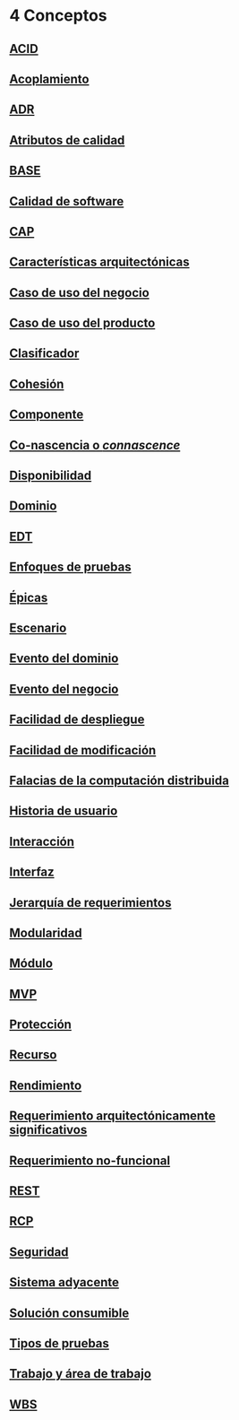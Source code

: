 # 4 Conceptos

## [ACID](./4_ACID.md)

## [Acoplamiento](./4_Acoplamiento.md)

## [ADR](./4_ADR.md)

## [Atributos de calidad](./4_Atributos_de_calidad.md)

## [BASE](./4_BASE.md)

## [Calidad de software](./4_Calidad_de_software.md)

## [CAP](./4_CAP.md)

## [Características arquitectónicas](./4_Caracteristicas_arquitectonicas.md)

## [Caso de uso del negocio](./4_Caso_de_uso_del_negocio.md)

## [Caso de uso del producto](./4_Caso_de_uso_del_producto.md)

## [Clasificador](./4_Clasificador.md)

## [Cohesión](./4_Cohesion.md)

## [Componente](./4_Componente.md)

## [Co-nascencia o *connascence*](./4_Connascence.md)

## [Disponibilidad](./4_Disponibilidad.md)

## [Dominio](./4_Dominio.md)

## [EDT](./4_EDT.md)

## [Enfoques de pruebas](./4_Enfoques_de_pruebas.md)

## [Épicas](./4_Epica.md)

## [Escenario](./4_Escenario.md)

## [Evento del dominio](./4_Evento_del_dominio.md)

## [Evento del negocio](./4_Evento_del_negocio.md)

## [Facilidad de despliegue](./4_Facilidad_de_despliegue.md)

## [Facilidad de modificación](./4_Facilidad_de_modificacion.md)

## [Falacias de la computación distribuida](./4_Falacias_computacion_distribuida.md)

## [Historia de usuario](./4_Historia_de_usuario.md)

## [Interacción](./4_Interaccion.md)

## [Interfaz](./4_Interfaz.md)

## [Jerarquía de requerimientos](./4_Jerarquia_de_requerimientos.md)

## [Modularidad](./4_Modularidad.md)

## [Módulo](./4_Modulo.md)

## [MVP](./4_MVP.md)

## [Protección](./4_Proteccion.md)

## [Recurso](./4_Recurso.md)

## [Rendimiento](./4_Rendimiento.md)

## [Requerimiento arquitectónicamente significativos](./4_Requerimiento_arquitectonicamente_significativo.md)

## [Requerimiento no-funcional](./4_Requerimiento_no_funcional.md)

## [REST](./4_REST.md)

## [RCP](./4_RPC.md)

## [Seguridad](./4_Seguridad.md)

## [Sistema adyacente](./4_Sistema_adyacente.md)

## [Solución consumible](./4_Solucion_consumible.md)

## [Tipos de pruebas](./4_Tipos_de_pruebas.md)

## [Trabajo y área de trabajo](./4_Trabajo_y_area_de_trabajo.md)

## [WBS](./4_WBS.md)

